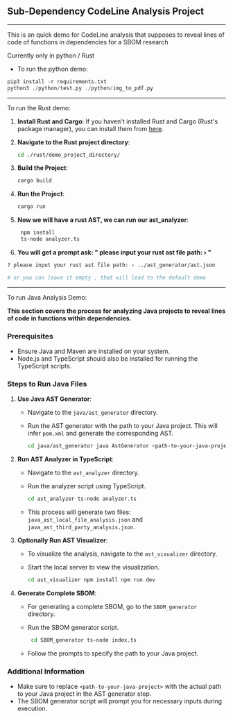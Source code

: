 ## Sub-Dependency CodeLine Analysis Project

---

This is an quick demo for CodeLine analysis that supposes to reveal lines of code of functions in dependencies for a SBOM research

Currently only in python / Rust

- To run the python demo:

```python
pip3 install -r requirements.txt
python3 ./python/test.py ./python/img_to_pdf.py
```

---

To run the Rust demo:

1. **Install Rust and Cargo**: If you haven't installed Rust and Cargo (Rust's package manager), you can install them from [here](https://rust-lang.org/tools/install).

2. **Navigate to the Rust project directory**:

   ```bash
   cd ./rust/demo_project_directory/
   ```

3. **Build the Project**:

   ```bash
   cargo build
   ```

4. **Run the Project**:

   ```bash
   cargo run
   ```

5. **Now we will have a rust AST, we can run our ast_analyzer**: 

   ```bash
    npm install
    ts-node analyzer.ts
   ```

6. **You will get a prompt ask: "  please input your rust ast file path: › "**
 ```bash
 ? please input your rust ast file path: › ../ast_generator/ast.json

 # or you can leave it empty , that will lead to the default demo
 ```


--- 
To run Java Analysis Demo:

**This section covers the process for analyzing Java projects to reveal lines of code in functions within dependencies.**

### Prerequisites

- Ensure Java and Maven are installed on your system.
- Node.js and TypeScript should also be installed for running the TypeScript scripts.

### Steps to Run Java Files

1. **Use Java AST Generator**:
    
    - Navigate to the `java/ast_generator` directory.
    - Run the AST generator with the path to your Java project. This will infer `pom.xml` and generate the corresponding AST.
        
        ```bash
        cd java/ast_generator java AstGenerator <path-to-your-java-project>
        ```
        
2. **Run AST Analyzer in TypeScript**:
    
    - Navigate to the `ast_analyzer` directory.
    - Run the analyzer script using TypeScript.
        
        ```bash
        cd ast_analyzer ts-node analyzer.ts
        ```
        
    - This process will generate two files: `java_ast_local_file_analysis.json` and `java_ast_third_party_analysis.json`.
3. **Optionally Run AST Visualizer**:
    
    - To visualize the analysis, navigate to the `ast_visualizer` directory.
    - Start the local server to view the visualization.
        
       ```bash
       cd ast_visualizer npm install npm run dev
       ```
        
4. **Generate Complete SBOM**:
    
    - For generating a complete SBOM, go to the `SBOM_generator` directory.
    - Run the SBOM generator script.
        

        ```bash
         cd SBOM_generator ts-node index.ts
        ```
        
    - Follow the prompts to specify the path to your Java project.

### Additional Information

- Make sure to replace `<path-to-your-java-project>` with the actual path to your Java project in the AST generator step.
- The SBOM generator script will prompt you for necessary inputs during execution.

